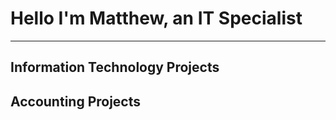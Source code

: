 # Hello I'm Matthew, an IT Specialist

---

## Information Technology Projects

## Accounting Projects
